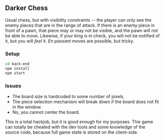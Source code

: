 ## Darker Chess

Usual chess, but with visibility constraints -- the player can only see the enemy pieces that are in the range of attack. If there is an enemy piece in front of a pawn, that piece may or may not be visible, and the pawn will not be able to move. Likewise, if your king is in check, you will not be notified of it, but you will *feel* it.
*En passant* moves are possible, but tricky.

### Setup

``` sh
cd back-end
npm install
npm start
```

### Issues

- The board size is hardcoded to some number of pixels.
- The piece selection mechanism will break down if the board does not fit in the window.
- No, you cannot center the board.

This is a total hackjob, but it is good enough for my purposes. This game can totally be cheated with the dev tools and some knowledge of the source code, because full game state is stored on the client-side.
